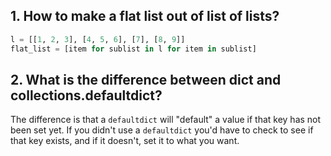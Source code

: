 ## 1. How to make a flat list out of list of lists?

```python
l = [[1, 2, 3], [4, 5, 6], [7], [8, 9]]
flat_list = [item for sublist in l for item in sublist]
```

## 2. What is the difference between dict and collections.defaultdict?

The difference is that a `defaultdict` will "default" a value if that key has not been set yet. If you didn't use a `defaultdict` you'd have to check to see if that key exists, and if it doesn't, set it to what you want.
